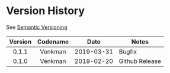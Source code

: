 # Version History

See [Semantic Versioning](http://semver.org/spec/v2.0.0.html)

|Version|Codename|Date|Notes|
|:---:|:---:|:---:|---|
|0.1.1|Venkman|2019-03-31|Bugfix|
|0.1.0|Venkman|2019-02-20|Github Release|
